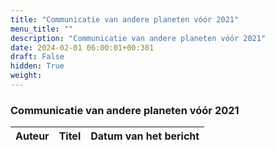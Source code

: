 ```yaml
---
title: "Communicatie van andere planeten vóór 2021"
menu_title: ""
description: "Communicatie van andere planeten vóór 2021"
date: 2024-02-01 06:00:01+00:301
draft: False
hidden: True
weight:
---
```

### Communicatie van andere planeten vóór 2021

**Auteur** | **Titel** | **Datum van het bericht**
---|---|---
